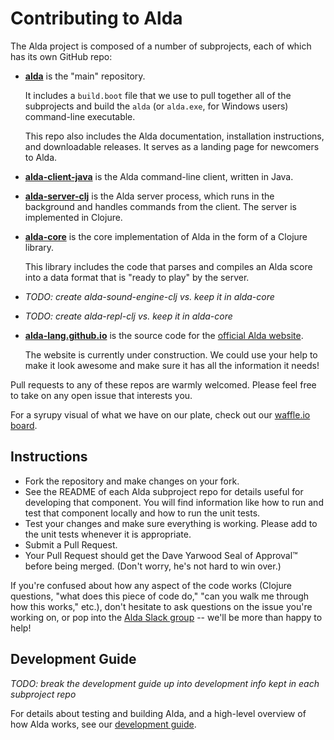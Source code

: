 # Contributing to Alda

The Alda project is composed of a number of subprojects, each of which has its own GitHub repo:

  - [**alda**](https://github.com/alda-lang/alda) is the "main" repository.

    It includes a `build.boot` file that we use to pull together all of the subprojects and build the `alda` (or `alda.exe`, for Windows users) command-line executable.

    This repo also includes the Alda documentation, installation instructions, and downloadable releases. It serves as a landing page for newcomers to Alda.

  - [**alda-client-java**](https://github.com/alda-lang/alda-client-java) is the Alda command-line client, written in Java.

  - [**alda-server-clj**](https://github.com/alda-lang/alda-server-clj) is the Alda server process, which runs in the background and handles commands from the client. The server is implemented in Clojure.

  - [**alda-core**](https://github.com/alda-lang/alda-core) is the core implementation of Alda in the form of a Clojure library.

    This library includes the code that parses and compiles an Alda score into a data format that is "ready to play" by the server.

  - _TODO: create alda-sound-engine-clj vs. keep it in alda-core_

  - _TODO: create alda-repl-clj vs. keep it in alda-core_

  - [**alda-lang.github.io**](https://github.com/alda-lang/alda-lang.github.io) is the source code for the [official Alda website](http://alda.io).

    The website is currently under construction. We could use your help to make it look awesome and make sure it has all the information it needs!

Pull requests to any of these repos are warmly welcomed. Please feel free to take on any open issue that interests you.

For a syrupy visual of what we have on our plate, check out our [waffle.io board](https://waffle.io/alda-lang/alda).

## Instructions

- Fork the repository and make changes on your fork.
- See the README of each Alda subproject repo for details useful for developing that component.
  You will find information like how to run and test that component locally and how to run the unit tests.
- Test your changes and make sure everything is working. Please add to the unit tests whenever it is appropriate.
- Submit a Pull Request.
- Your Pull Request should get the Dave Yarwood Seal of Approval™ before being merged. (Don't worry, he's not hard to win over.)

If you're confused about how any aspect of the code works (Clojure questions, "what does this piece of code do," "can you walk me through how this works," etc.), don't hesitate to ask questions on the issue you're working on, or pop into the [Alda Slack group](http://slack.alda.io) -- we'll be more than happy to help!

## Development Guide

_TODO: break the development guide up into development info kept in each subproject repo_

For details about testing and building Alda, and a high-level overview of how Alda works, see our [development guide](./doc/development-guide.md).

